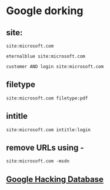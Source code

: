 # Google dorking

## site:
`site:microsoft.com`

`eternalblue site:microsoft.com`

`customer AND login site:microsoft.com`

## filetype
`site:microsoft.com filetype:pdf`

## intitle
`site:microsoft.com intitle:login`

## remove URLs using -
`site:microsoft.com -msdn` 

## [Google Hacking Database](https://www.exploit-db.com/google-hacking-database)